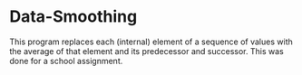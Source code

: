 # Data-Smoothing
This program replaces each (internal) element of a sequence of values with the average of that element and its predecessor and successor. This was done for a school assignment.
